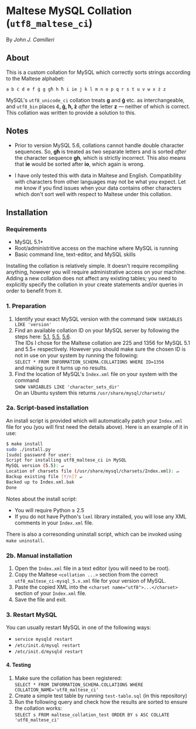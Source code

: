# Maltese MySQL Collation (`utf8_maltese_ci`)

By _John J. Camilleri_

## About

This is a custom collation for MySQL which correctly sorts strings according to the Maltese alphabet:

    a b ċ d e f ġ g għ h ħ i ie j k l m n o p q r s t u v w x ż z

MySQL's `utf8_unicode_ci` collation treats **g** and **ġ** etc. as interchangeable, and `utf8_bin` places **ċ, ġ, ħ, ż** _after_ the letter **z** — neither of which is correct.
This collation was written to provide a solution to this.

## Notes

- Prior to version MySQL 5.6, collations cannot handle double character sequences.
So, **għ** is treated as two separate letters and is sorted _after_ the character sequence **gh**, which is strictly incorrect.
This also means that **ie** would be sorted after **io**, which again is wrong.

- I have only tested this with data in Maltese and English.
Compatibility with characters from other languages may not be what you expect.
Let me know if you find issues when your data contains other characters which don't sort well with respect to Maltese under this collation.

## Installation

### Requirements

- MySQL 5.1+
- Root/administritive access on the machine where MySQL is running
- Basic command line, text-editor, and MySQL skills

Installing the collation is relatively simple. It doesn't require recompiling anything, however you will require administrative access on your machine.
Adding a new collation does not affect any existing tables; you need to explicitly specify the collation in your create statements and/or queries in order to benefit from it.

### 1. Preparation

1. Identify your exact MySQL version with the command `SHOW VARIABLES LIKE 'version'`
1. Find an available collation ID on your MySQL server by following the steps here:
[5.1][id51], [5.5][id55], [5.6][id56].  
The IDs I chose for the Maltese collation are 225 and 1356 for MySQL 5.1 and 5.5+ respectively.
However you should make sure the chosen ID is not in use on your system by running the following:  
`SELECT * FROM INFORMATION_SCHEMA.COLLATIONS WHERE ID=1356`  
and making sure it turns up no results.
1. Find the location of MySQL's `Index.xml` file on your system with the command  
`SHOW VARIABLES LIKE 'character_sets_dir'`  
On an Ubuntu system this returns `/usr/share/mysql/charsets/`

[id51]:http://dev.mysql.com/doc/refman/5.1/en/adding-collation-choosing-id.html
[id55]:http://dev.mysql.com/doc/refman/5.5/en/adding-collation-choosing-id.html
[id56]:http://dev.mysql.com/doc/refman/5.6/en/adding-collation-choosing-id.html

### 2a. Script-based installation

An install script is provided which will automatically patch your `Index.xml` file for you (you will first need the details above). Here is an example of it in use:

```bash
$ make install
sudo ./install.py
[sudo] password for user: 
Script for installing utf8_maltese_ci in MySQL
MySQL version (5.5): ↵
Location of charsets file (/usr/share/mysql/charsets/Index.xml): ↵
Backup existing file [Y/n]? ↵
Backed up to Index.xml.bak
Done
```

Notes about the install script:

- You will require Python ≥ 2.5
- If you do not have Python's `lxml` library installed, you will lose any XML comments in your `Index.xml` file.

There is also a corresonding uninstall script, which can be invoked using `make uninstall`.

### 2b. Manual installation

1. Open the `Index.xml` file in a text editor (you will need to be root).
1. Copy the Maltese `<collation ...>` section from the correct `utf8_maltese_ci-mysql_5.x.xml` file for your version of MySQL.
1. Paste the copied XML into the `<charset name="utf8">...</charset>` section of your `Index.xml` file.
1. Save the file and exit.

### 3. Restart MySQL

You can usually restart MySQL in one of the following ways:

- `service mysqld restart`
- `/etc/init.d/mysql restart`
- `/etc/init.d/mysqld restart`

#### 4. Testing

1. Make sure the collation has been registered:  
`SELECT * FROM INFORMATION_SCHEMA.COLLATIONS WHERE COLLATION_NAME='utf8_maltese_ci'`
1. Create a simple test table by running `test-table.sql` (in this repository)
1. Run the following query and check how the results are sorted to ensure the collation works:  
`SELECT s FROM maltese_collation_test ORDER BY s ASC COLLATE 'utf8_maltese_ci'`
